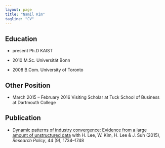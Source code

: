 ```yaml
---
layout: page
title: "Namil Kim"
tagline: "CV"
---
```






## Education

* present  Ph.D KAIST

* 2010     M.Sc. Universität Bonn

* 2008     B.Com. University of Toronto


## Other Position
* March 2015 – February 2016 Visiting Scholar at Tuck School of Business at Dartmouth College


## Publication

* [Dynamic patterns of industry convergence: Evidence from a large amount of unstructured data](http://www.sciencedirect.com/science/article/pii/S0048733315000220) with H. Lee, W. Kim, H. Lee & J. Suh (2015), _Research Policy_, 44 (9), 1734–1748
